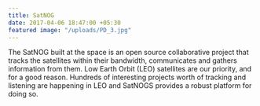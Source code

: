 ```yaml
---
title: SatNOG
date: 2017-04-06 18:47:00 +05:30
featured image: "/uploads/PD_3.jpg"
---
```


The SatNOG built at the space is an open source collaborative project that tracks the satellites within their bandwidth, communicates and gathers information from them. Low Earth Orbit (LEO) satellites are our priority, and for a good reason. Hundreds of interesting projects worth of tracking and listening are happening in LEO and SatNOGS provides a robust platform for doing so.
